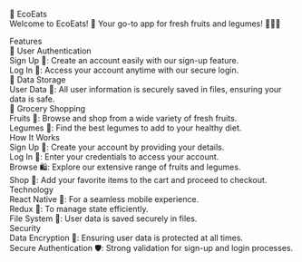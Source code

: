 🍏 EcoEats  
Welcome to EcoEats! 🌱 Your go-to app for fresh fruits and legumes! 🍎🥕🥦

Features  
📲 User Authentication  
Sign Up 📝: Create an account easily with our sign-up feature.  
Log In 🔑: Access your account anytime with our secure login.  
📂 Data Storage  
User Data 💾: All user information is securely saved in files, ensuring your data is safe.  
🛒 Grocery Shopping  
Fruits 🍓: Browse and shop from a wide variety of fresh fruits.  
Legumes 🌽: Find the best legumes to add to your healthy diet.  
How It Works  
Sign Up 🚀: Create your account by providing your details.  
Log In 🔐: Enter your credentials to access your account.  
Browse 🛍️: Explore our extensive range of fruits and legumes.  
Shop 🛒: Add your favorite items to the cart and proceed to checkout.  
Technology  
React Native 📱: For a seamless mobile experience.  
Redux 🔄: To manage state efficiently.  
File System 📂: User data is saved securely in files.  
Security  
Data Encryption 🔐: Ensuring user data is protected at all times.  
Secure Authentication 🛡️: Strong validation for sign-up and login processes.
